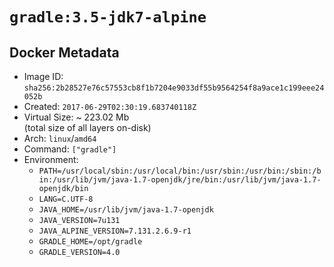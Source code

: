 # `gradle:3.5-jdk7-alpine`

## Docker Metadata

- Image ID: `sha256:2b28527e76c57553cb8f1b7204e9033df55b9564254f8a9ace1c199eee24052b`
- Created: `2017-06-29T02:30:19.683740118Z`
- Virtual Size: ~ 223.02 Mb  
  (total size of all layers on-disk)
- Arch: `linux`/`amd64`
- Command: `["gradle"]`
- Environment:
  - `PATH=/usr/local/sbin:/usr/local/bin:/usr/sbin:/usr/bin:/sbin:/bin:/usr/lib/jvm/java-1.7-openjdk/jre/bin:/usr/lib/jvm/java-1.7-openjdk/bin`
  - `LANG=C.UTF-8`
  - `JAVA_HOME=/usr/lib/jvm/java-1.7-openjdk`
  - `JAVA_VERSION=7u131`
  - `JAVA_ALPINE_VERSION=7.131.2.6.9-r1`
  - `GRADLE_HOME=/opt/gradle`
  - `GRADLE_VERSION=4.0`
